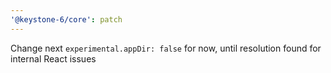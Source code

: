 ```yaml
---
'@keystone-6/core': patch
---
```


Change next `experimental.appDir: false` for now, until resolution found for internal React issues
